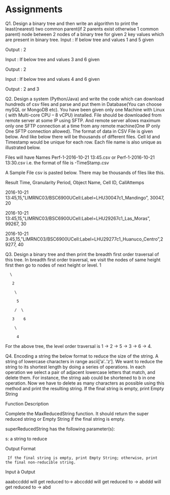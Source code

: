 # Assignments


Q1. Design a binary tree and then write an algorithm to print the least(nearest) two common parent(if 2 parents exist otherwise 1  common parent) node between 2 nodes of a binary tree for given 2 key values which are present in binary tree.
Input  :  If below tree and values 1 and 5 given

Output : 2

Input  :  If below tree and values 3 and 6 given

Output : 2 

Input  :  If below tree and values 4 and 6 given

Output : 2 and 3

 


 

Q2. Design a system (Python/Java) and write the  code  which can download hundreds  of csv files and parse and put them in Database(You can choose mySQL or MongoDB etc). You have been given only one Machine with Linux ( with Multi-core CPU – 8 vCPU)  installed. File should be downloaded from remote server at some IP using SFTP.  And remote server allows maximum only one SFTP connection at a time from any remote machine(One IP only One SFTP  connection allowed).
The format of data  in CSV File is given below. And like below there will be thousands of different files. Cell Id and Timestamp would be unique for each row.  Each file name is also unique as illustrated below.

Files will have Names Perf-1-2016-10-21 13:45.csv or  Perf-1-2016-10-21 13:30.csv  i.e. the format of file is   <FileNo>-TimeStamp.csv

 

A Sample File csv is pasted below.  There may be thousands of files like this.

Result Time,      Granularity Period,   Object Name,                                                           Cell ID,       CallAttemps

2016-10-21 13:45,15,"LIMRNC03/BSC6900UCell:Label=LHU30047c1_Mandingo”, 30047,            20

2016-10-21 13:45,15,"LIMRNC03/BSC6900UCell:Label=LHU29267c1_Las_Moras”, 99267,           30

2016-10-21             3:45,15,"LIMRNC03/BSC6900UCell:Label=LHU29277c1_Huanuco_Centro”,29277, 40

 

 

Q3. Design a  binary tree and then print the breadth first order traversal of this tree. In breadth first order traversal, we visit the nodes of same height first then go to nodes of next height or level.
     1

      \

       2

        \

         5

        /  \

       3    6

        \

         4 

For the above tree, the level order traversal is 1 -> 2 -> 5 -> 3 -> 6 -> 4.

 

Q4. Encoding a string the below format to reduce the size of the string.
A string of lowercase characters in range ascii[‘a’..’z’]. We want to reduce the string to its shortest length by doing a series of operations. In each operation we select a pair of adjacent lowercase letters that match, and delete them. For instance, the string aab could be shortened to b in one operation. Now we have to delete as many characters as possible using this method and print the resulting string. If the final string is empty, print Empty String

Function Description

Complete the MaxReducedString function. It should return the super reduced string or Empty String if the final string is empty.

superReducedString has the following parameter(s):

s: a string to reduce
 

Output Format

     If the final string is empty, print Empty String; otherwise, print the final non-reducible string.

Input à    Output

aaabccddd will get reduced to→ abccddd  will get reduced to → abddd  will get reduced to → abd

